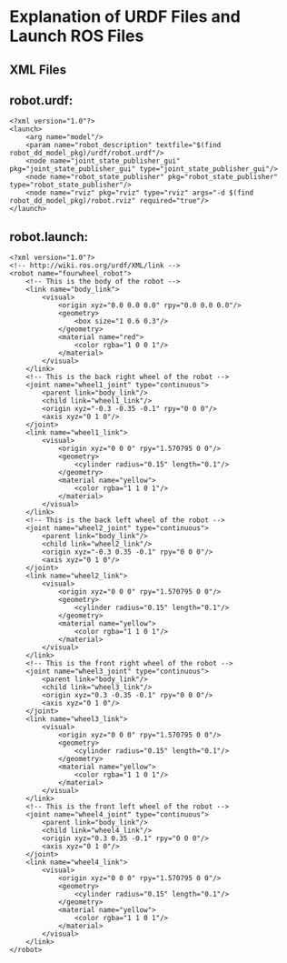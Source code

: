 # Explanation of URDF Files and Launch ROS Files

## XML Files
## robot.urdf:
    <?xml version="1.0"?>
    <launch>
        <arg name="model"/>
        <param name="robot_description" textfile="$(find robot_dd_model_pkg)/urdf/robot.urdf"/>
        <node name="joint_state_publisher_gui" pkg="joint_state_publisher_gui" type="joint_state_publisher_gui"/>
        <node name="robot_state_publisher" pkg="robot_state_publisher" type="robot_state_publisher"/>
        <node name="rviz" pkg="rviz" type="rviz" args="-d $(find robot_dd_model_pkg)/robot.rviz" required="true"/>
    </launch>
## robot.launch:
    <?xml version="1.0"?>
    <!-- http://wiki.ros.org/urdf/XML/link -->
    <robot name="fourwheel_robot">
        <!-- This is the body of the robot -->
        <link name="body_link">
            <visual>
                <origin xyz="0.0 0.0 0.0" rpy="0.0 0.0 0.0"/>
                <geometry>
                    <box size="1 0.6 0.3"/>
                </geometry>
                <material name="red">
                    <color rgba="1 0 0 1"/>
                </material>
            </visual>
        </link>
        <!-- This is the back right wheel of the robot -->
        <joint name="wheel1_joint" type="continuous">
            <parent link="body_link"/>
            <child link="wheel1_link"/>
            <origin xyz="-0.3 -0.35 -0.1" rpy="0 0 0"/>
            <axis xyz="0 1 0"/>
        </joint>
        <link name="wheel1_link">
            <visual>
                <origin xyz="0 0 0" rpy="1.570795 0 0"/>
                <geometry>
                    <cylinder radius="0.15" length="0.1"/>
                </geometry>
                <material name="yellow">
                    <color rgba="1 1 0 1"/>
                </material>
            </visual>
        </link>
        <!-- This is the back left wheel of the robot -->
        <joint name="wheel2_joint" type="continuous">
            <parent link="body_link"/>
            <child link="wheel2_link"/>
            <origin xyz="-0.3 0.35 -0.1" rpy="0 0 0"/>
            <axis xyz="0 1 0"/>
        </joint>
        <link name="wheel2_link">
            <visual>
                <origin xyz="0 0 0" rpy="1.570795 0 0"/>
                <geometry>
                    <cylinder radius="0.15" length="0.1"/>
                </geometry>
                <material name="yellow">
                    <color rgba="1 1 0 1"/>
                </material>
            </visual>
        </link>
        <!-- This is the front right wheel of the robot -->
        <joint name="wheel3_joint" type="continuous">
            <parent link="body_link"/>
            <child link="wheel3_link"/>
            <origin xyz="0.3 -0.35 -0.1" rpy="0 0 0"/>
            <axis xyz="0 1 0"/>
        </joint>
        <link name="wheel3_link">
            <visual>
                <origin xyz="0 0 0" rpy="1.570795 0 0"/>
                <geometry>
                    <cylinder radius="0.15" length="0.1"/>
                </geometry>
                <material name="yellow">
                    <color rgba="1 1 0 1"/>
                </material>
            </visual>
        </link>
        <!-- This is the front left wheel of the robot -->
        <joint name="wheel4_joint" type="continuous">
            <parent link="body_link"/>
            <child link="wheel4_link"/>
            <origin xyz="0.3 0.35 -0.1" rpy="0 0 0"/>
            <axis xyz="0 1 0"/>
        </joint>
        <link name="wheel4_link">
            <visual>
                <origin xyz="0 0 0" rpy="1.570795 0 0"/>
                <geometry>
                    <cylinder radius="0.15" length="0.1"/>
                </geometry>
                <material name="yellow">
                    <color rgba="1 1 0 1"/>
                </material>
            </visual>
        </link>
    </robot>